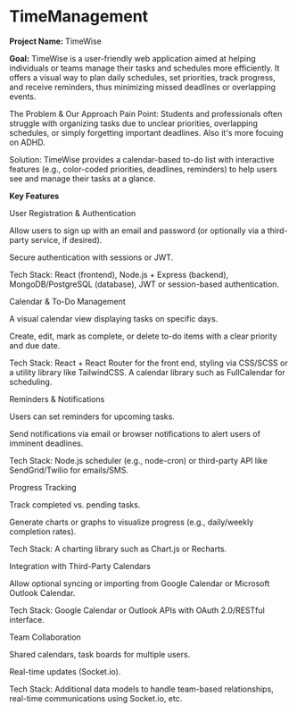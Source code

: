 # TimeManagement


**Project Name:** TimeWise

**Goal:**
TimeWise is a user-friendly web application aimed at helping individuals or teams manage their tasks and schedules more efficiently. It offers a visual way to plan daily schedules, set priorities, track progress, and receive reminders, thus minimizing missed deadlines or overlapping events.

The Problem & Our Approach
Pain Point: Students and professionals often struggle with organizing tasks due to unclear priorities, overlapping schedules, or simply forgetting important deadlines. Also it's more focuing on ADHD.

Solution: TimeWise provides a calendar-based to-do list with interactive features (e.g., color-coded priorities, deadlines, reminders) to help users see and manage their tasks at a glance.

**Key Features**

  User Registration & Authentication

Allow users to sign up with an email and password (or optionally via a third-party service, if desired).

Secure authentication with sessions or JWT.

Tech Stack: React (frontend), Node.js + Express (backend), MongoDB/PostgreSQL (database), JWT or session-based authentication.

  Calendar & To-Do Management

A visual calendar view displaying tasks on specific days.

Create, edit, mark as complete, or delete to-do items with a clear priority and due date.

Tech Stack: React + React Router for the front end, styling via CSS/SCSS or a utility library like TailwindCSS. A calendar library such as FullCalendar for scheduling.

  Reminders & Notifications

Users can set reminders for upcoming tasks.

Send notifications via email or browser notifications to alert users of imminent deadlines.

Tech Stack: Node.js scheduler (e.g., node-cron) or third-party API like SendGrid/Twilio for emails/SMS.

  Progress Tracking

Track completed vs. pending tasks.

Generate charts or graphs to visualize progress (e.g., daily/weekly completion rates).

Tech Stack: A charting library such as Chart.js or Recharts.

  Integration with Third-Party Calendars

Allow optional syncing or importing from Google Calendar or Microsoft Outlook Calendar.

Tech Stack: Google Calendar or Outlook APIs with OAuth 2.0/RESTful interface.

  Team Collaboration

Shared calendars, task boards for multiple users.

Real-time updates (Socket.io).

Tech Stack: Additional data models to handle team-based relationships, real-time communications using Socket.io, etc.
